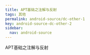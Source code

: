 ```yaml
---
title: APT基础之注解与反射
tags: 其他
permalink: android-source/dc-other-1
key: android-source-dc-other-2
sidebar:
  nav: android-source
---
```


APT基础之注解与反射

<!--more-->













